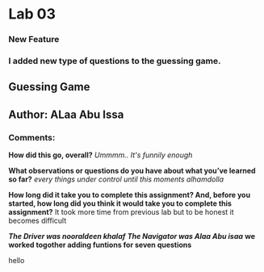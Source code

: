 # Lab 03
### New Feature
### I added new type of questions to the guessing game.


## Guessing Game 

## Author: ALaa Abu Issa 




### Comments:

**How did this go, overall?**
*Ummmm.. It's funnily enough*


**What observations or questions do you have about what you’ve learned so far?**
*every things under control until this moments alhamdolla*


**How long did it take you to complete this assignment? And, before you started, how long did you think it would take you to complete this assignment?**
It took more time from previous lab but to be honest it becomes difficult  

***The Driver was nooraldeen khalaf***
***The Navigator was Alaa Abu isaa***
**we worked togother adding funtions for seven questions**

hello